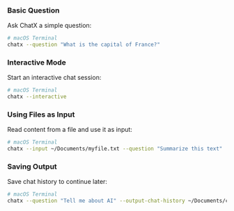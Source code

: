 ### Basic Question

Ask ChatX a simple question:

```bash
# macOS Terminal
chatx --question "What is the capital of France?"
```

### Interactive Mode

Start an interactive chat session:

```bash
# macOS Terminal
chatx --interactive
```

### Using Files as Input

Read content from a file and use it as input:

```bash
# macOS Terminal
chatx --input ~/Documents/myfile.txt --question "Summarize this text"
```

### Saving Output

Save chat history to continue later:

```bash
# macOS Terminal
chatx --question "Tell me about AI" --output-chat-history ~/Documents/chat.jsonl
```